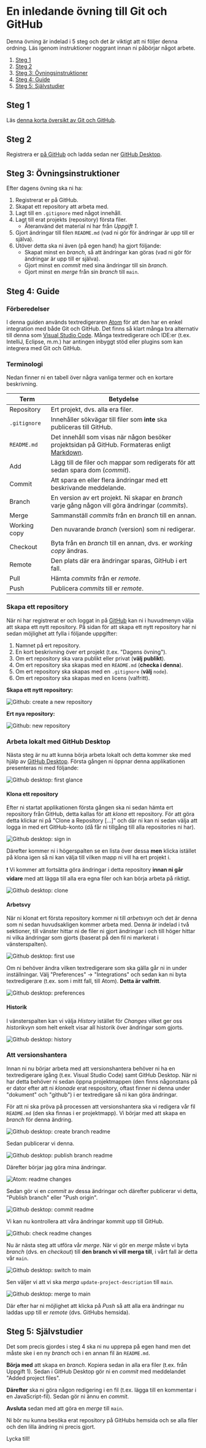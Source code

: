 # En inledande övning till Git och GitHub

Denna övning är indelad i 5 steg och det är viktigt att ni följer denna ordning.
Läs igenom instruktioner noggrant innan ni påbörjar något arbete.

1. [Steg 1](#steg-1)
2. [Steg 2](#steg-2)
3. [Steg 3: Övningsinstruktioner](#steg-3-övningsinstruktioner)
4. [Steg 4: Guide](#steg-4-guide)
5. [Steg 5: Självstudier](#steg-5-självstudier)

## Steg 1

Läs [denna korta översikt av Git och GitHub](what-are-git-and-github.md).

## Steg 2

Registrera er [på GitHub][join] och ladda sedan ner [GitHub
Desktop][desktop].

## Steg 3: Övningsinstruktioner

Efter dagens övning ska ni ha:

1. Registrerat er på GitHub.
2. Skapat ett repository att arbeta med.
3. Lagt till en `.gitignore` med något innehåll.
4. Lagt till erat projekts (repository) första filer.
    - Återanvänd det material ni har från *Uppgift 1*.
5. Gjort ändringar till filen `README.md` (vad ni gör för ändringar är upp till
   er själva).
6. Utöver detta ska ni även (på egen hand) ha gjort följande:
    - Skapat minst en *branch*, så att ändringar kan göras (vad ni gör för
       ändringar är upp till er själva).
    - Gjort minst en *commit* med sina ändringar till sin *branch*.
    - Gjort minst en *merge* från sin *branch* till `main`.

## Steg 4: Guide

### Förberedelser

I denna guiden används textredigeraren [Atom][atom] för att den har en enkel
integration med både Git och GitHub. Det finns så klart många bra alternativ
till denna som [Visual Studio Code][vsc]. Många textredigerare och IDE:er (t.ex.
IntelliJ, Eclipse, m.m.) har antingen inbyggt stöd eller plugins som kan
integrera med Git och GitHub.

### Terminologi

Nedan finner ni en tabell över några vanliga termer och en kortare beskrivning.

Term           | Betydelse
-------------- | -----------------
Repository     | Ert projekt, dvs. alla era filer.
`.gitignore`   | Innehåller sökvägar till filer som **inte** ska publiceras till GitHub.
`README.md`    | Det innehåll som visas när någon besöker projektsidan på GitHub. Formateras enligt [Markdown][md].
Add            | Lägg till de filer och mappar som redigerats för att sedan spara dom (*commit*).
Commit         | Att spara en eller flera ändringar med ett beskrivande meddelande.
Branch         | En version av ert projekt. Ni skapar en *branch* varje gång någon vill göra ändringar (*commits*).
Merge          | Sammanställ *commits* från en *branch* till en annan.
Working copy   | Den nuvarande *branch* (version) som ni redigerar.
Checkout       | Byta från en *branch* till en annan, dvs. er *working copy* ändras.
Remote         | Den plats där era ändringar sparas, GitHub i ert fall.
Pull           | Hämta *commits* från er *remote*.
Push           | Publicera *commits* till er *remote*.

### Skapa ett repository

När ni har registrerat er och loggat in på [GitHub][gh] kan ni i huvudmenyn
välja att skapa ett nytt repository. På sidan för att skapa ett nytt repository
har ni sedan möjlighet att fylla i följande uppgifter:

1. Namnet på ert repository.
2. En kort beskrivning över ert projekt (t.ex. "Dagens övning").
3. Om ert repository ska vara publikt eller privat (**välj publikt**).
4. Om ert repository ska skapas med en `README.md` (**checka i denna**).
5. Om ert repository ska skapas med en `.gitignore` (**välj** `node`).
6. Om ert repository ska skapas med en licens (valfritt).

**Skapa ett nytt repository:**

![Github: create a new repository](images/2-github-create-new-repo.png)

**Ert nya repository:**

![Github: new repository](images/4-github-repo-initial-commit.png)

### Arbeta lokalt med GitHub Desktop

Nästa steg är nu att kunna börja arbeta lokalt och detta kommer ske med hjälp av
[GitHub Desktop][desktop]. Första gången ni öppnar denna applikationen
presenteras ni med följande:

![Github desktop: first glance](images/5-github-desktop-first-glance.png)

#### Klona ett repository

Efter ni startat applikationen första gången ska ni sedan hämta ert repository
från GitHub, detta kallas för att *klona* ett repository. För att göra detta
klickar ni på "Clone a Repository [...]" och där ni kan ni sedan välja att logga
in med ert GitHub-konto (då får ni tillgång till alla repositories ni har).

![Github desktop: sign in](images/6-github-desktop-sign-in.png)

Därefter kommer ni i högerspalten se en lista över dessa **men** klicka istället
på klona igen så ni kan välja till vilken mapp ni vill ha ert projekt i.

:exclamation: Vi kommer att fortsätta göra ändringar i detta repository **innan
ni går vidare** med att lägga till alla era egna filer och kan börja arbeta på
riktigt.

![Github desktop: clone](images/8-github-desktop-clone-repo.png)

#### Arbetsvy

När ni klonat ert första repository kommer ni till *arbetsvyn* och det är denna
som ni sedan huvudsakligen kommer arbeta med. Denna är indelad i två sektioner,
till vänster hittar ni de filer ni gjort ändringar i och till höger hittar ni
vilka ändringar som gjorts (baserat på den fil ni markerat i vänsterspalten).

![Github desktop: first use](images/9-github-desktop-first-use.png)

Om ni behöver ändra vilken textredigerare som ska gälla går ni in under
inställningar. Välj "Preferences" -> "Integrations" och sedan kan ni byta
textredigerare (t.ex. som i mitt fall, till Atom). **Detta är valfritt**.

![Github desktop: preferences](images/10-github-desktop-preferences.png)

#### Historik

I vänsterspalten kan vi välja *History* istället för *Changes* vilket ger oss
*historikvyn* som helt enkelt visar all historik över ändringar som gjorts.

![Github desktop: history](images/15-github-desktop-history.png)

### Att versionshantera

Innan ni nu börjar arbeta med att versionshantera behöver ni ha en
textredigerare igång (t.ex. Visual Studio Code) samt GitHub Desktop. När ni har
detta behöver ni sedan öppna projektmappen (den finns någonstans på er dator
efter att ni *klonade* erat respository, oftast finner ni denna under "dokument"
och "github") i er textredigare så ni kan göra ändringar.

För att ni ska pröva på processen att versionshantera ska vi redigera vår fil
`README.md` (den ska finnas i er projektmapp). Vi börjar med att skapa en
*branch* för denna ändring.
 
![Github desktop: create branch readme](images/32-github-desktop-create-branch-project-description.png)

Sedan publicerar vi denna.

![Github desktop: publish branch readme](images/33-github-desktop-branch-project-description.png)

Därefter börjar jag göra mina ändringar.

![Atom: readme changes](images/34-atom-update-readme.png)

Sedan gör vi en *commit* av dessa ändringar och därefter publicerar vi detta,
"Publish branch" eller "Push origin".

![Github desktop: commit readme](images/35-github-desktop-commit-project-description.png)

Vi kan nu kontrollera att våra ändringar kommit upp till GitHub.

![Github: check readme changes](images/37-github-check-project-description.png)

Nu är nästa steg att utföra vår *merge*. När vi gör en *merge* måste vi byta
*branch* (dvs. en *checkout*) till **den branch vi vill merga till**, i vårt
fall är detta vår `main`.

![Github desktop: switch to main](images/38-github-desktop-switch-to-master.png)

Sen väljer vi att vi ska *merga* `update-project-description` till `main`.

![Github desktop: merge to main](images/39-github-desktop-merge-into-master.png)

Där efter har ni möjlighet att klicka på *Push* så att alla era ändringar nu
laddas upp till er *remote* (dvs. GitHubs hemsida).

## Steg 5: Självstudier

Det som precis gjordes i steg 4 ska ni nu upprepa på egen hand men det måste ske
i en ny *branch* och i en annan fil än `README.md`.

**Börja med** att skapa en *branch*. Kopiera sedan in alla era filer (t.ex. från
Uppgift 1). Sedan i GitHub Desktop gör ni en *commit* med meddelandet "Added
project files".

**Därefter** ska ni göra någon redigering i en fil (t.ex. lägga till en
kommentar i en JavaScript-fil). Sedan gör ni ännu en *commit*.

**Avsluta** sedan med att göra en *merge* till `main`.

Ni bör nu kunna besöka erat repository på GitHubs hemsida och se alla filer och
den lilla ändring ni precis gjort.

Lycka till!

[desktop]: https://desktop.github.com
[join]: https://github.com/join
[atom]: https://atom.io
[vsc]: https://code.visualstudio.com
[md]: https://guides.github.com/features/mastering-markdown/
[gh]: https://github.com
